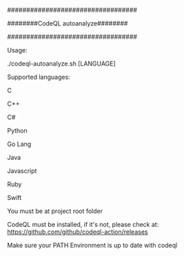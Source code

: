 ##################################

########CodeQL autoanalyze########

##################################


Usage:

./codeql-autoanalyze.sh [LANGUAGE] 



Supported languages:

C

C++

C#

Python

Go Lang

Java

Javascript

Ruby

Swift




You must be at project root folder

CodeQL must be installed, if it's not, please check at: https://github.com/github/codeql-action/releases

Make sure your PATH Environment is up to date with codeql

